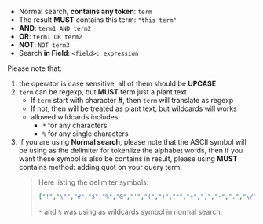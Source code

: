 + Normal search, **contains any token**: ``term``
+ The result **MUST** contains this term: ``"this term"``
+ **AND**: ``term1 AND term2``
+ **OR**: ``term1 OR term2``
+ **NOT**: ``NOT term3``
+ Search **in Field**: ``<field>: expression``

Please note that:

1. the operator is case sensitive, all of them should be **UPCASE**
2. ``term`` can be regexp, but **MUST** term just a plant text
   + If ``term`` start with character **#**, then ``term`` will translate as regexp
   + If not, then will be treated as plant text, but wildcards will works
   + allowed wildcards includes: 
      + ``*`` for any characters
      + ``%`` for any single characters 
3. If you are using **Normal search**, please note that the ASCII symbol will be using as the delimiter for tokenlize the alphabet words, then if you want these symbol is also be contains in result, please using **MUST** contains method: adding quot on your query term.
   > Here listing the delimiter symbols:
   > 
   > ```json
   > ["!","\"","#","$","%","&","'","(",")","*","+",",","-",".","\/",":",";","<","=",">","?","@","[","\\","]","^","_","`","{","|","}","~"]
   > ```
   >
   > ``*`` and ``%`` was using as wildcards symbol in normal search.